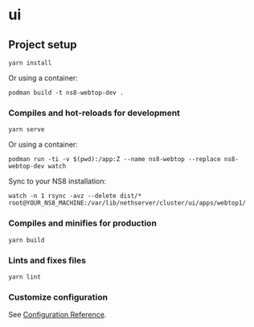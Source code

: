 # ui

## Project setup
```
yarn install
```

Or using a container:
```
podman build -t ns8-webtop-dev .
```

### Compiles and hot-reloads for development
```
yarn serve
```

Or using a container:
```
podman run -ti -v $(pwd):/app:Z --name ns8-webtop --replace ns8-webtop-dev watch
```

Sync to your NS8 installation:
```
watch -n 1 rsync -avz --delete dist/* root@YOUR_NS8_MACHINE:/var/lib/nethserver/cluster/ui/apps/webtop1/
```

### Compiles and minifies for production
```
yarn build
```

### Lints and fixes files
```
yarn lint
```

### Customize configuration
See [Configuration Reference](https://cli.vuejs.org/config/).
